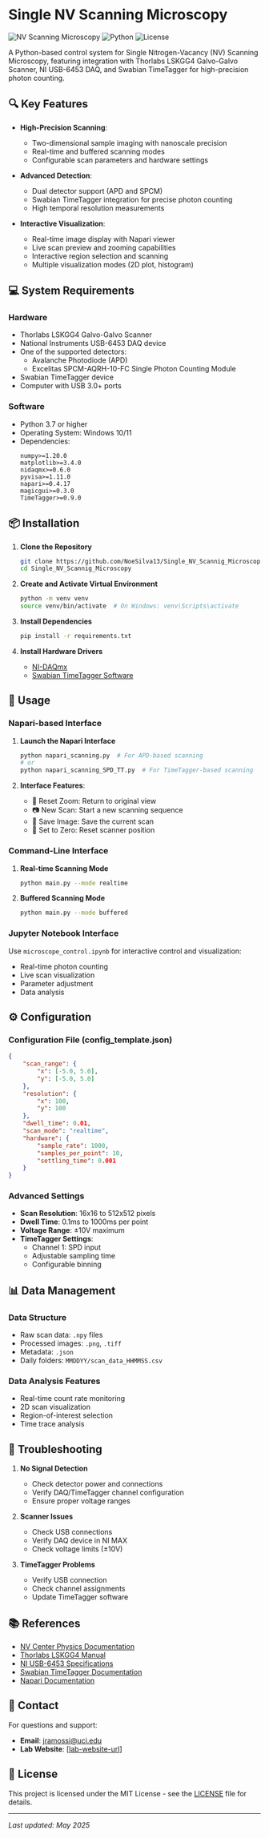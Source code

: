 # Single NV Scanning Microscopy

![NV Scanning Microscopy](https://img.shields.io/badge/Microscopy-NV%20Centers-brightgreen)
![Python](https://img.shields.io/badge/python-3.7+-blue.svg)
![License](https://img.shields.io/badge/license-MIT-blue.svg)

A Python-based control system for Single Nitrogen-Vacancy (NV) Scanning Microscopy, featuring integration with Thorlabs LSKGG4 Galvo-Galvo Scanner, NI USB-6453 DAQ, and Swabian TimeTagger for high-precision photon counting.

## 🔍 Key Features

- **High-Precision Scanning**:
  - Two-dimensional sample imaging with nanoscale precision
  - Real-time and buffered scanning modes
  - Configurable scan parameters and hardware settings
  
- **Advanced Detection**:
  - Dual detector support (APD and SPCM)
  - Swabian TimeTagger integration for precise photon counting
  - High temporal resolution measurements
  
- **Interactive Visualization**:
  - Real-time image display with Napari viewer
  - Live scan preview and zooming capabilities
  - Interactive region selection and scanning
  - Multiple visualization modes (2D plot, histogram)

## 💻 System Requirements

### Hardware
- Thorlabs LSKGG4 Galvo-Galvo Scanner
- National Instruments USB-6453 DAQ device
- One of the supported detectors:
  - Avalanche Photodiode (APD)
  - Excelitas SPCM-AQRH-10-FC Single Photon Counting Module
- Swabian TimeTagger device
- Computer with USB 3.0+ ports

### Software
- Python 3.7 or higher
- Operating System: Windows 10/11
- Dependencies:
  ```
  numpy>=1.20.0
  matplotlib>=3.4.0
  nidaqmx>=0.6.0
  pyvisa>=1.11.0
  napari>=0.4.17
  magicgui>=0.3.0
  TimeTagger>=0.9.0
  ```

## 📦 Installation

1. **Clone the Repository**
   ```bash
   git clone https://github.com/NoeSilva13/Single_NV_Scannig_Microscopy.git
   cd Single_NV_Scannig_Microscopy
   ```

2. **Create and Activate Virtual Environment**
   ```bash
   python -m venv venv
   source venv/bin/activate  # On Windows: venv\Scripts\activate
   ```

3. **Install Dependencies**
   ```bash
   pip install -r requirements.txt
   ```

4. **Install Hardware Drivers**
   - [NI-DAQmx](https://www.ni.com/en/support/downloads/drivers/download.ni-daqmx.html)
   - [Swabian TimeTagger Software](https://www.swabianinstruments.com/time-tagger/downloads/)

## 🚀 Usage

### Napari-based Interface

1. **Launch the Napari Interface**
   ```bash
   python napari_scanning.py  # For APD-based scanning
   # or
   python napari_scanning_SPD_TT.py  # For TimeTagger-based scanning
   ```

2. **Interface Features**:
   - 🔄 Reset Zoom: Return to original view
   - 📷 New Scan: Start a new scanning sequence
   - 💾 Save Image: Save the current scan
   - 🎯 Set to Zero: Reset scanner position

### Command-Line Interface

1. **Real-time Scanning Mode**
   ```bash
   python main.py --mode realtime
   ```

2. **Buffered Scanning Mode**
   ```bash
   python main.py --mode buffered
   ```

### Jupyter Notebook Interface
Use `microscope_control.ipynb` for interactive control and visualization:
- Real-time photon counting
- Live scan visualization
- Parameter adjustment
- Data analysis

## ⚙️ Configuration

### Configuration File (config_template.json)
```json
{
    "scan_range": {
        "x": [-5.0, 5.0],
        "y": [-5.0, 5.0]
    },
    "resolution": {
        "x": 100,
        "y": 100
    },
    "dwell_time": 0.01,
    "scan_mode": "realtime",
    "hardware": {
        "sample_rate": 1000,
        "samples_per_point": 10,
        "settling_time": 0.001
    }
}
```

### Advanced Settings
- **Scan Resolution**: 16x16 to 512x512 pixels
- **Dwell Time**: 0.1ms to 1000ms per point
- **Voltage Range**: ±10V maximum
- **TimeTagger Settings**: 
  - Channel 1: SPD input
  - Adjustable sampling time
  - Configurable binning

## 📊 Data Management

### Data Structure
- Raw scan data: `.npy` files
- Processed images: `.png`, `.tiff`
- Metadata: `.json`
- Daily folders: `MMDDYY/scan_data_HHMMSS.csv`

### Data Analysis Features
- Real-time count rate monitoring
- 2D scan visualization
- Region-of-interest selection
- Time trace analysis

## 🔧 Troubleshooting

1. **No Signal Detection**
   - Check detector power and connections
   - Verify DAQ/TimeTagger channel configuration
   - Ensure proper voltage ranges

2. **Scanner Issues**
   - Check USB connections
   - Verify DAQ device in NI MAX
   - Check voltage limits (±10V)

3. **TimeTagger Problems**
   - Verify USB connection
   - Check channel assignments
   - Update TimeTagger software

## 📚 References

- [NV Center Physics Documentation](https://quantum-diamond.physics.org)
- [Thorlabs LSKGG4 Manual](https://www.thorlabs.com)
- [NI USB-6453 Specifications](https://www.ni.com)
- [Swabian TimeTagger Documentation](https://www.swabianinstruments.com/time-tagger/)
- [Napari Documentation](https://napari.org/stable/)

## 📧 Contact

For questions and support:
- **Email**: jramossi@uci.edu
- **Lab Website**: [[lab-website-url](https://www.burkelab.com/)]

## 📄 License

This project is licensed under the MIT License - see the [LICENSE](LICENSE) file for details.

---
*Last updated: May 2025*
